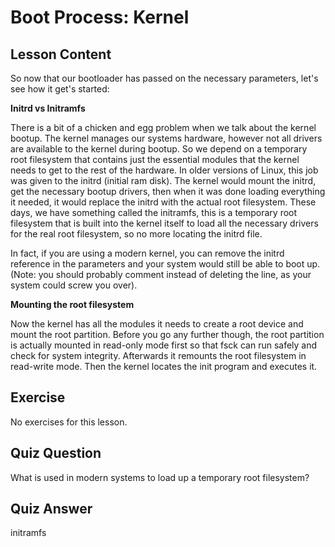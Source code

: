# Boot Process: Kernel

## Lesson Content

So now that our bootloader has passed on the necessary parameters, let's see how it get's started:

<b>Initrd vs Initramfs</b>

There is a bit of a chicken and egg problem when we talk about the kernel bootup. The kernel manages our systems hardware, however not all drivers are available to the kernel during bootup. So we depend on a temporary root filesystem that contains just the essential modules that the kernel needs to get to the rest of the hardware. In older versions of Linux, this job was given to the initrd (initial ram disk). The kernel would mount the initrd, get the necessary bootup drivers, then when it was done loading everything it needed, it would replace the initrd with the actual root filesystem. These days, we have something called the initramfs, this is a temporary root filesystem that is built into the kernel itself to load all the necessary drivers for the real root filesystem, so no more locating the initrd file. 

In fact, if you are using a modern kernel, you can remove the initrd reference in the parameters and your system would still be able to boot up. (Note: you should probably comment instead of deleting the line, as your system could screw you over).

<b>Mounting the root filesystem</b>

Now the kernel has all the modules it needs to create a root device and mount the root partition. Before you go any further though, the root partition is actually mounted in read-only mode first so that fsck can run safely and check for system integrity. Afterwards it remounts the root filesystem in read-write mode. Then the kernel locates the init program and executes it. 

## Exercise

No exercises for this lesson.

## Quiz Question

What is used in modern systems to load up a temporary root filesystem?

## Quiz Answer

initramfs